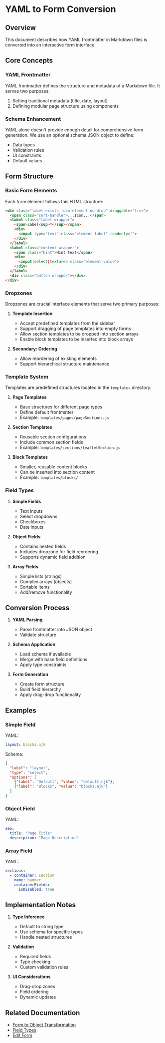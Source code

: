 # YAML to Form Conversion

## Overview
This document describes how YAML frontmatter in Markdown files is converted into an interactive form interface.

## Core Concepts

### YAML Frontmatter
YAML frontmatter defines the structure and metadata of a Markdown file. It serves two purposes:
1. Setting traditional metadata (title, date, layout)
2. Defining modular page structure using components

### Schema Enhancement
YAML alone doesn't provide enough detail for comprehensive form generation. We use an optional schema JSON object to define:
- Data types
- Validation rules
- UI constraints
- Default values

## Form Structure

### Basic Form Elements
Each form element follows this HTML structure:

```html
<div class="label-exists form-element no-drop" draggable="true">
  <span class="sort-handle">...Icon...</span>
  <label class="label-wrapper">
    <span>Label<sup>*</sup></span>
    <div>
      <input type="text" class="element-label" readonly="">
    </div>
  </label>
  <label class="content-wrapper">
    <span class="hint">Hint text</span>
    <div>
      <input|select|textarea class="element-value">
    </div>
  </label>
  <div class="button-wrapper"></div>
</div>
```

### Dropzones
Dropzones are crucial interface elements that serve two primary purposes:

1. **Template Insertion**
   - Accept predefined templates from the sidebar
   - Support dragging of page templates into empty forms
   - Allow section templates to be dropped into section arrays
   - Enable block templates to be inserted into block arrays

2. **Secondary: Ordering**
   - Allow reordering of existing elements
   - Support hierarchical structure maintenance

### Template System
Templates are predefined structures located in the `templates` directory:

1. **Page Templates**
   - Base structures for different page types
   - Define default frontmatter
   - Example: `templates/pages/pageSections.js`

2. **Section Templates**
   - Reusable section configurations
   - Include common section fields
   - Example: `templates/sections/leafletSection.js`

3. **Block Templates**
   - Smaller, reusable content blocks
   - Can be inserted into section content
   - Example: `templates/blocks/`

### Field Types

1. **Simple Fields**
   - Text inputs
   - Select dropdowns
   - Checkboxes
   - Date inputs

2. **Object Fields**
   - Contains nested fields
   - Includes dropzone for field reordering
   - Supports dynamic field addition

3. **Array Fields**
   - Simple lists (strings)
   - Complex arrays (objects)
   - Sortable items
   - Add/remove functionality

## Conversion Process

1. **YAML Parsing**
   - Parse frontmatter into JSON object
   - Validate structure

2. **Schema Application**
   - Load schema if available
   - Merge with base field definitions
   - Apply type constraints

3. **Form Generation**
   - Create form structure
   - Build field hierarchy
   - Apply drag-drop functionality

## Examples

### Simple Field
YAML:
```yaml
layout: blocks.njk
```

Schema:
```json
{
  "label": "layout",
  "type": "select",
  "options": [
    {"label": "Default", "value": "default.njk"},
    {"label": "Blocks", "value": "blocks.njk"}
  ]
}
```

### Object Field
YAML:
```yaml
seo:
  title: "Page Title"
  description: "Page Description"
```

### Array Field
YAML:
```yaml
sections:
  - container: section
    name: banner
    containerFields:
      isDisabled: true
```

## Implementation Notes

1. **Type Inference**
   - Default to string type
   - Use schema for specific types
   - Handle nested structures

2. **Validation**
   - Required fields
   - Type checking
   - Custom validation rules

3. **UI Considerations**
   - Drag-drop zones
   - Field ordering
   - Dynamic updates

## Related Documentation
- [Form to Object Transformation](./form-to-object.md)
- [Field Types](../components/field-types.md)
- [Edit Form](../components/edit-form.md)
